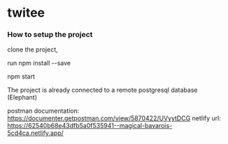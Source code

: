 # twitee

### How to setup the project
clone the project,

run npm install --save

npm start

The project is already connected to a remote postgresql database (Elephant)

postman documentation: https://documenter.getpostman.com/view/5870422/UVyytDCG
netlify url: https://62540b68e43dfb5a0f535941--magical-bavarois-5cd4ca.netlify.app/
